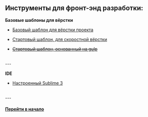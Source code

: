 ## Инструменты для фронт-энд разработки:


**Базовые шаблоны для вёрстки**


- [Базовый шаблон для вёрстки проекта](https://github.com/tsvetkovpro/fast-frontend-II)

- [Стартовый шаблон, для скоростной вёрстки](https://github.com/tsvetkovpro/fast-frontend)

- [~~Стартовый шаблон, основанный на gulp~~](https://github.com/tsvetkovpro/gulp)


<br />
---
<br />


**IDE**

- [Настроенный Sublime 3](https://github.com/tsvetkovpro/ide)


<br />
---
<br />



#### [Перейти в начало](https://github.com/tsvetkovpro/sources)
